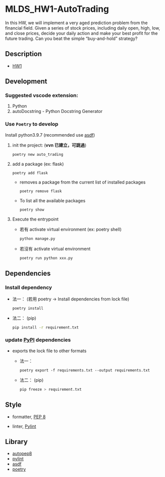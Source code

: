 # MLDS_HW1-AutoTrading

In this HW, we will implement a very aged prediction problem from the financial field. Given a series of stock prices, including daily open, high, low, and close prices, decide your daily action and make your best profit for the future trading. Can you beat the simple “buy-and-hold” strategy?

## Description

- [HW1](https://drive.google.com/drive/folders/11DLorGf626qSI7KzHfsz5t5l5otyCHu0?usp=sharing)

## Development

### Suggested **vscode** extension:

1. Python
2. autoDocstring - Python Docstring Generator

### Use `Poetry` to develop

Install python3.9.7 (recommended use [asdf](https://asdf-vm.com/guide/getting-started.html))

1. init the project: (**vvn 已建立，可跳過**)

   ```bash
   poetry new auto_trading
   ```

2. add a package (ex: flask)

   ```bash
   poetry add flask
   ```

   - removes a package from the current list of installed packages

     ```bash
     poetry remove flask
     ```

   - To list all the available packages

     ```bash
     poetry show
     ```

3. Execute the entrypoint

   - 若有 activate virtual environment (ex: poetry shell)

     ```bash
     python manage.py
     ```

   - 若沒有 activate virtual environment

     ```bash
     poetry run python xxx.py
     ```

## Dependencies

### Install dependency

- 法一： (若用 poetry -> Install dependencies from lock file)

  ```bash=
  poetry install
  ```

- 法二： (pip)

  ```bash
  pip install -r requirement.txt
  ```

### update [PyPI](https://pypi.org/) dependencies

- exports the lock file to other formats

  - 法一：

    ```bash=
    poetry export -f requirements.txt --output requirements.txt
    ```

  - 法二： (pip)
    ```bash
    pip freeze > requirement.txt
    ```

## Style

- formatter, [PEP 8](https://www.python.org/dev/peps/pep-0008/)

- linter, [Pylint](https://www.pylint.org/)

## Library

- [autopep8](https://pypi.org/project/autopep8/)
- [pylint](https://pypi.org/project/pylint/)
- [asdf](https://asdf-vm.com/guide/getting-started.html#_1-install-dependencies)
- [poetry](https://python-poetry.org/docs/basic-usage/)
